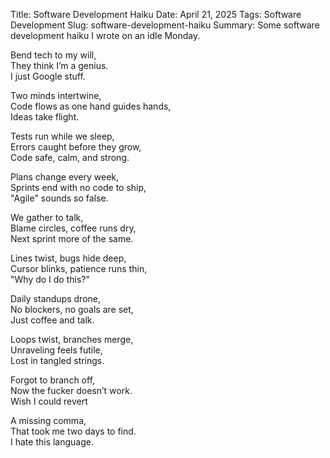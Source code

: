 Title: Software Development Haiku
Date: April 21, 2025
Tags: Software Development
Slug: software-development-haiku
Summary: Some software development haiku I wrote on an idle Monday.

Bend tech to my will,  
They think I’m a genius.  
I just Google stuff.  
  
Two minds intertwine,  
Code flows as one hand guides hands,  
Ideas take flight.  
  
Tests run while we sleep,  
Errors caught before they grow,  
Code safe, calm, and strong.  
  
Plans change every week,  
Sprints end with no code to ship,  
"Agile" sounds so false.  
  
We gather to talk,  
Blame circles, coffee runs dry,  
Next sprint more of the same.  
  
Lines twist, bugs hide deep,  
Cursor blinks, patience runs thin,  
"Why do I do this?"  
  
Daily standups drone,  
No blockers, no goals are set,  
Just coffee and talk.  
  
Loops twist, branches merge,  
Unraveling feels futile,  
Lost in tangled strings.  
  
Forgot to branch off,  
Now the fucker doesn’t work.  
Wish I could revert  
  
A missing comma,  
That took me two days to find.  
I hate this language.  
